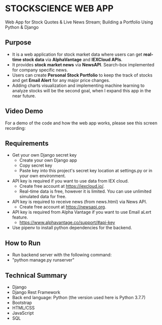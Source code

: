# STOCKSCIENCE WEB APP
Web App for Stock Quotes &amp; Live News Stream; Building a Portfolio Using Python &amp; Django

## Purpose
* It is a web application for stock market data where users can get **real-time stock data** via **AlphaVantage** and
**IEXCloud APIs**. 
* It provides **stock market news** via **NewsAPI**. Search-box implemented for company specific news.
* Users can create **Personal Stock Portfolio** to keep the track of stocks and get **Email Alert** for any major price changes.
* Adding charts visualization and implementing machine learning to analyze stocks will be the second goal, when I expand this app in the near future.

## Video Demo
For a demo of the code and how the web app works, please see this screen recording:

## Requirements
* Get your own Django secret key
	* Create your own Django app
	* Copy secret key
	* Paste key into this project's secret key location at settings.py or in your own environment.
* API key is required if you want to use data from IEX cloud.
	* Create free account at https://iexcloud.io/.
	* Real-time data is free, however it is limited. You can use unlimited simulated data for free.
* API key is required to receive news (from news.html) via  News API.
	* Create free account at https://newsapi.org.
* API key is required from Alpha Vantage if you want to use Email aLert feature.
	* https://www.alphavantage.co/support/#api-key
* Use pipenv to install python dependencies for the backend.

## How to Run
* Run backend server with the following command:
* "python manage.py runserver"

## Technical Summary
* Django
* Django Rest Framework
* Back end language: Python (the version used here is Python 3.7.7)
* Bootstrap
* HTML/CSS
* JavaScript
* SQL
